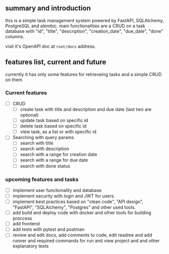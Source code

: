 ## summary and introduction
this is a simple task management system powered by FastAPI, SQLAlchemy, PostgreSQL and alembic.
main functionalities are a CRUD on a task database with "id", "title", "description", "creation_date", "due_date", "done" columns.

visit it's OpenAPI doc at `root/docs` address.

## features list, current and future
currently it has only some features for retrieveing tasks and a simple CRUD on them

### Current features

 - [ ] CRUD
	 - [ ] create task with title and description and due date (last two are optional)
	 - [ ] update task based on specific id
	 - [ ] delete task based on specific id
	 - [ ] view task, as a list or with specific id
 - [ ] Searching with query params
	 - [ ] search with title
	 - [ ] search with description
	 - [ ] search with a range for creation date
	 - [ ] search with a range for due date
	 - [ ] search with done status

### upcoming features and tasks

 - [ ] implement user functionality and database
 - [ ] implement security with login and JWT for users.
 - [ ] implement best practices based on "clean code", "API design", "FastAPI", "SQLAlchemy", "Postgres" and other used tools.
 - [ ] add build and deploy code with docker and other tools for building proccess
 - [ ] add frontend
 - [ ] add tests with pytest and postman
 - [ ] review and edit docs, add comments to code, edit readme and add runner and required commands for run and view project and and other explanatory texts
